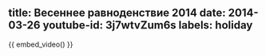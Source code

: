 title: Весеннее равноденствие 2014
date: 2014-03-26
youtube-id: 3j7wtvZum6s
labels: holiday
---

{{ embed_video() }}
